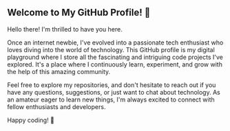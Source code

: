 ## Welcome to My GitHub Profile! 👋

Hello there! I'm thrilled to have you here.

Once an internet newbie, I've evolved into a passionate tech enthusiast who loves diving into the world of technology. This GitHub profile is my digital playground where I store all the fascinating and intriguing code projects I've explored. It's a place where I continuously learn, experiment, and grow with the help of this amazing community.

Feel free to explore my repositories, and don't hesitate to reach out if you have any questions, suggestions, or just want to chat about technology. As an amateur eager to learn new things, I'm always excited to connect with fellow enthusiasts and developers.

Happy coding! 🚀
